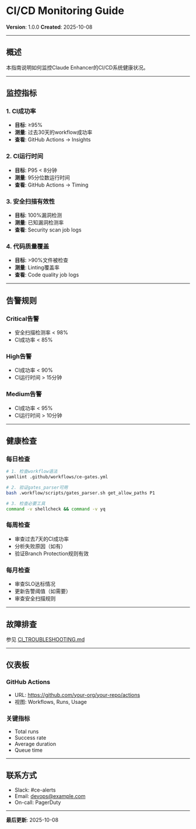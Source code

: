 # CI/CD Monitoring Guide

**Version**: 1.0.0
**Created**: 2025-10-08

---

## 概述

本指南说明如何监控Claude Enhancer的CI/CD系统健康状况。

---

## 监控指标

### 1. CI成功率
- **目标**: ≥95%
- **测量**: 过去30天的workflow成功率
- **查看**: GitHub Actions → Insights

### 2. CI运行时间
- **目标**: P95 < 8分钟
- **测量**: 95分位数运行时间
- **查看**: GitHub Actions → Timing

### 3. 安全扫描有效性
- **目标**: 100%漏洞检测
- **测量**: 已知漏洞检测率
- **查看**: Security scan job logs

### 4. 代码质量覆盖
- **目标**: >90%文件被检查
- **测量**: Linting覆盖率
- **查看**: Code quality job logs

---

## 告警规则

### Critical告警
- 安全扫描检测率 < 98%
- CI成功率 < 85%

### High告警
- CI成功率 < 90%
- CI运行时间 > 15分钟

### Medium告警
- CI成功率 < 95%
- CI运行时间 > 10分钟

---

## 健康检查

### 每日检查
```bash
# 1. 检查workflow语法
yamllint .github/workflows/ce-gates.yml

# 2. 验证gates_parser可用
bash .workflow/scripts/gates_parser.sh get_allow_paths P1

# 3. 检查必要工具
command -v shellcheck && command -v yq
```

### 每周检查
- 审查过去7天的CI成功率
- 分析失败原因（如有）
- 验证Branch Protection规则有效

### 每月检查
- 审查SLO达标情况
- 更新告警阈值（如需要）
- 审查安全扫描规则

---

## 故障排查

参见 [CI_TROUBLESHOOTING.md](CI_TROUBLESHOOTING.md)

---

## 仪表板

### GitHub Actions
- URL: https://github.com/your-org/your-repo/actions
- 视图: Workflows, Runs, Usage

### 关键指标
- Total runs
- Success rate
- Average duration
- Queue time

---

## 联系方式

- Slack: #ce-alerts
- Email: devops@example.com
- On-call: PagerDuty

---

**最后更新**: 2025-10-08
